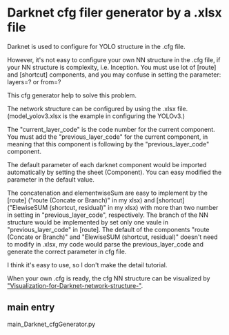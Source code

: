 # Darknet cfg filer generator by a .xlsx file

Darknet is used to configure for YOLO structure in the .cfg file.

However, it's not easy to configure your own NN structure in the .cfg file, if your NN structure is complexity, i.e. Inception. You must use lot of [route] and [shortcut] components, and you may confuse in setting the parameter: layers=? or from=?

This cfg generator help to solve this problem.

The network structure can be configured by using the .xlsx file. (model_yolov3.xlsx is the example in configuring the YOLOv3.)

The "current_layer_code" is the code number for the current component. You must add the "previous_layer_code" for the current component, in meaning that this component is following by the "previous_layer_code" component.

The default parameter of each darknet component would be imported automatically by setting the sheet (Component). You can easy modified the parameter in the default value. 

The concatenation and elementwiseSum are easy to implement by the [route] ("route (Concate or Branch)" in my xlsx) and [shortcut] ("ElewiseSUM (shortcut, residual)" in my xlsx)  with more than two number in setting in "previous_layer_code", respectively. The branch of the NN structure would be implemented by set only one vaule in "previous_layer_code" in [route]. The default of the components "route (Concate or Branch)" and "ElewiseSUM (shortcut, residual)" doesn't need to modify in .xlsx, my code would parse the previous_layer_code and generate the correct parameter in cfg file.

I think it's easy to use, so I don't make the detail tutorial.

When your own .cfg is ready, the cfg NN structure can be visualized by ["Visualization-for-Darknet-network-structure-"](https://github.com/TommyHuang821/Deep-Learning-API-example/blob/master/Install/TensorFlow%E5%AE%89%E8%A3%9D.md). 

## main entry
main_Darknet_cfgGenerator.py
